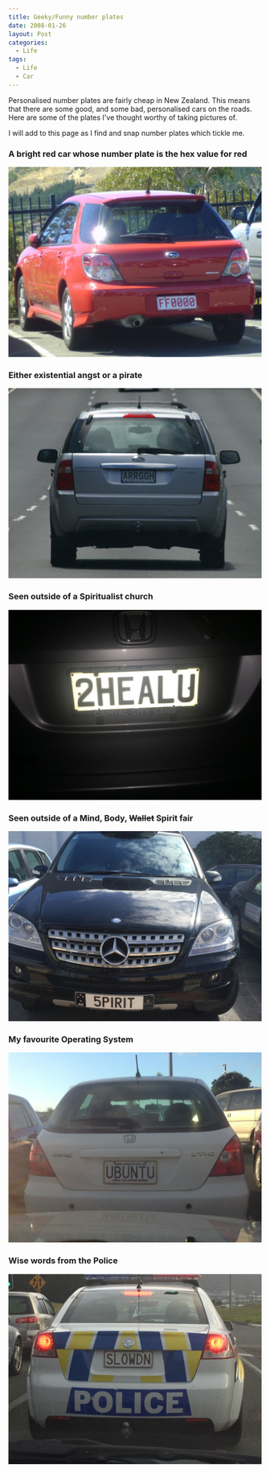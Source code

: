 ```yaml
---
title: Geeky/Funny number plates
date: 2008-01-26
layout: Post
categories:
  - Life
tags:
  - Life
  - Car
---
```


Personalised number plates are fairly cheap in New Zealand. This means that there are some good, and some bad, personalised cars on the roads. Here are some of the plates I've thought worthy of taking pictures of.

<!-- more -->

I will add to this page as I find and snap number plates which tickle me.

### A bright red car whose number plate is the hex value for red

![FF0000](./P1000495.jpg)

### Either existential angst or a pirate

![AARGHH](./IMGP3936.jpg)

### Seen outside of a Spiritualist church

![2HEALU](./IMG_7472.jpg)

### Seen outside of a Mind, Body, ~~Wallet~~ Spirit fair

![5PIRIT](./IMG_8864.jpg)

### My favourite Operating System

![UBUNTU](./IMG_2050.jpg)

### Wise words from the Police

![SLOWDN](./IMG_0417.jpg)
